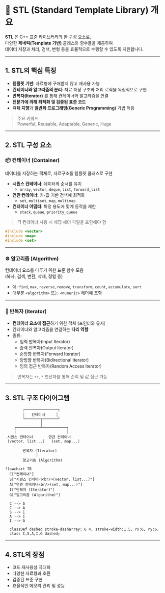 # 📌 STL (Standard Template Library) 개요

**STL** 은 C++ 표준 라이브러리의 한 구성 요소로,  
다양한 **제네릭(Template 기반)** 클래스와 함수들을 제공하여  
데이터 저장과 처리, 검색, 변형 등을 효율적으로 수행할 수 있도록 지원합니다.

---

## 1. STL의 핵심 특징
- **템플릿 기반**: 자료형에 구애받지 않고 재사용 가능
- **컨테이너와 알고리즘의 분리**: 자료 저장 구조와 처리 로직을 독립적으로 구현
- **반복자(Iterator)** 를 통해 컨테이너와 알고리즘을 연결
- **전문가에 의해 최적화 및 검증된 표준 코드**
- **객체 지향**과 **일반화 프로그래밍(Generic Programming)** 기법 적용

> 주요 키워드:  
> Powerful, Reusable, Adaptable, Generic, Huge

---

## 2. STL 구성 요소

### 📦 컨테이너 (Container)
데이터를 저장하는 객체로, 자료구조를 템플릿 클래스로 구현  

- **시퀀스 컨테이너**: 데이터의 순서를 유지
  - `array`, `vector`, `deque`, `list`, `forward_list`
- **연관 컨테이너**: 키-값 기반 검색에 최적화
  - `set`, `multiset`, `map`, `multimap`
- **컨테이너 어댑터**: 특정 용도에 맞게 동작을 제한
  - `stack`, `queue`, `priority_queue`

> 각 컨테이너 사용 시 해당 헤더 파일을 포함해야 함

```cpp
#include <vector>
#include <map>
#include <set>
```

---

### ⚙ 알고리즘 (Algorithm)
컨테이너 요소를 다루기 위한 표준 함수 모음  
(복사, 검색, 변환, 삭제, 정렬 등)
- 예: `find`, `max`, `reverse`, `remove`, `transform`, `count`, `accumulate`, `sort`  
- 대부분 `<algorithm>` 또는 `<numeric>` 헤더에 포함

---

### 🔁 반복자 (Iterator)
- **컨테이너 요소에 접근**하기 위한 객체 (포인터와 유사)
- 컨테이너와 알고리즘을 연결하는 **다리 역할**
- 종류:
  - 입력 반복자(Input Iterator)
  - 출력 반복자(Output Iterator)
  - 순방향 반복자(Forward Iterator)
  - 양방향 반복자(Bidirectional Iterator)
  - 임의 접근 반복자(Random Access Iterator)

> 반복자는 `++`, `*` 연산자를 통해 순회 및 값 접근 가능

---

## 3. STL 구조 다이어그램

```plaintext
        ┌───────────────┐
        │   컨테이너     │
        └───────┬───────┘
                │
    ┌───────────┴───────────┐
    │                       │
 시퀀스 컨테이너       연관 컨테이너
 (vector, list...)   (set, map...)

        반복자 (Iterator)
              │
        알고리즘 (Algorithm)
```

```mermaid
flowchart TB
  C["컨테이너"]
  S["시퀀스 컨테이너<br/>(vector, list...)"]
  A["연관 컨테이너<br/>(set, map...)"]
  I["반복자 (Iterator)"]
  G["알고리즘 (Algorithm)"]

  C --> S
  C --> A
  S --> I
  A --> I
  I --> G

  classDef dashed stroke-dasharray: 6 4, stroke-width:1.5, rx:6, ry:6;
  class C,S,A,I,G dashed;

```

---

## 4. STL의 장점
- 코드 재사용성 극대화
- 다양한 자료형과 호환
- 검증된 표준 구현
- 효율적인 메모리 관리 및 성능
